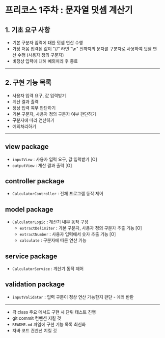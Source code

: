 # 프리코스 1주차 : 문자열 덧셈 계산기

## 1. 기초 요구 사항

- 기본 구분자 입력에 대한 덧셈 연산 수행
- 가장 처음 입력된 값이 "//" 라면 "\n" 전까지의 문자를 구분자로 사용하여 덧셈 연산 수행 (사용자 정의 구분자)
- 비정상 입력에 대해 예외처리 후 종료

---

## 2. 구현 기능 목록

- 사용자 입력 요구, 값 입력받기
- 계산 결과 출력
- 정상 입력 여부 판단하기
- 기본 구분자, 사용자 정의 구분자 여부 판단하기
- 구분자에 따라 연산하기
- 예외처리하기

---

## view package

- `inputView` : 사용자 입력 요구, 값 입력받기 [O]
- `outputView` : 계산 결과 출력 [O]

## controller package

- `CalculatorController` : 전체 프로그램 동작 제어

## model package

- `CalculatorLogic` : 계산기 내부 동작 구성
    - `extractDelimiter` : 기본 구분자, 사용자 정의 구분자 추출 기능 [O]
    - `extractNumber` : 사용자 입력에서 숫자 추출 기능 [O]
    - `calculate` : 구분자에 따른 연산 기능

## service package

- `CalculatorService` : 계산기 동작 제어

## validation package

- `inputValidator` : 입력 구문이 정상 연산 가능한지 판단 - 에러 반환

---

- 각 class 주요 메서드 구현 시 단위 테스트 진행
- git commit 컨벤션 지킬 것
- `README.md` 파일에 구현 기능 목록 최신화
- 자바 코드 컨벤션 지킬 것
